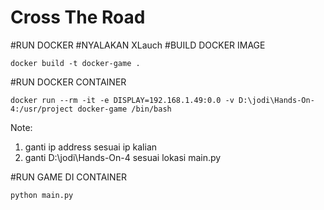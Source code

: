 # Cross The Road

#RUN DOCKER
#NYALAKAN XLauch
#BUILD DOCKER IMAGE
```
docker build -t docker-game .
```

#RUN DOCKER CONTAINER
```
docker run --rm -it -e DISPLAY=192.168.1.49:0.0 -v D:\jodi\Hands-On-4:/usr/project docker-game /bin/bash
```

Note:
1. ganti ip address sesuai ip kalian
2. ganti D:\jodi\Hands-On-4 sesuai lokasi main.py

#RUN GAME DI CONTAINER
```
python main.py
```


